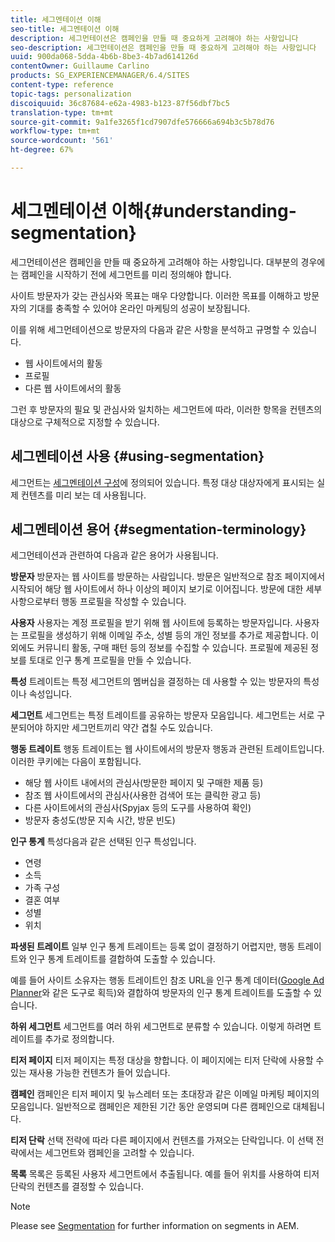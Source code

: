 ```yaml
---
title: 세그멘테이션 이해
seo-title: 세그멘테이션 이해
description: 세그먼테이션은 캠페인을 만들 때 중요하게 고려해야 하는 사항입니다
seo-description: 세그먼테이션은 캠페인을 만들 때 중요하게 고려해야 하는 사항입니다
uuid: 900da068-5dda-4b6b-8be3-4b7ad614126d
contentOwner: Guillaume Carlino
products: SG_EXPERIENCEMANAGER/6.4/SITES
content-type: reference
topic-tags: personalization
discoiquuid: 36c87684-e62a-4983-b123-87f56dbf7bc5
translation-type: tm+mt
source-git-commit: 9a1fe3265f1cd7907dfe576666a694b3c5b78d76
workflow-type: tm+mt
source-wordcount: '561'
ht-degree: 67%

---
```



# 세그멘테이션 이해{#understanding-segmentation}

세그먼테이션은 캠페인을 만들 때 중요하게 고려해야 하는 사항입니다. 대부분의 경우에는 캠페인을 시작하기 전에 세그먼트를 미리 정의해야 합니다.

사이트 방문자가 갖는 관심사와 목표는 매우 다양합니다. 이러한 목표를 이해하고 방문자의 기대를 충족할 수 있어야 온라인 마케팅의 성공이 보장됩니다.

이를 위해 세그먼테이션으로 방문자의 다음과 같은 사항을 분석하고 규명할 수 있습니다.

* 웹 사이트에서의 활동
* 프로필
* 다른 웹 사이트에서의 활동

그런 후 방문자의 필요 및 관심사와 일치하는 세그먼트에 따라, 이러한 항목을 컨텐츠의 대상으로 구체적으로 지정할 수 있습니다.

## 세그멘테이션 사용 {#using-segmentation}

세그먼트는 [세그멘테이션 구성](/help/sites-administering/campaign-segmentation.md)에 정의되어 있습니다. 특정 대상 대상자에게 표시되는 실제 컨텐츠를 미리 보는 데 사용됩니다.

## 세그멘테이션 용어 {#segmentation-terminology}

세그먼테이션과 관련하여 다음과 같은 용어가 사용됩니다.

**방문자** 방문자는 웹 사이트를 방문하는 사람입니다. 방문은 일반적으로 참조 페이지에서 시작되어 해당 웹 사이트에서 하나 이상의 페이지 보기로 이어집니다. 방문에 대한 세부 사항으로부터 행동 프로필을 작성할 수 있습니다.

**사용자** 사용자는 계정 프로필을 받기 위해 웹 사이트에 등록하는 방문자입니다. 사용자는 프로필을 생성하기 위해 이메일 주소, 성별 등의 개인 정보를 추가로 제공합니다. 이외에도 커뮤니티 활동, 구매 패턴 등의 정보를 수집할 수 있습니다. 프로필에 제공된 정보를 토대로 인구 통계 프로필을 만들 수 있습니다.

**특성** 트레이트는 특정 세그먼트의 멤버십을 결정하는 데 사용할 수 있는 방문자의 특성이나 속성입니다.

**세그먼트** 세그먼트는 특정 트레이트를 공유하는 방문자 모음입니다. 세그먼트는 서로 구분되어야 하지만 세그먼트끼리 약간 겹칠 수도 있습니다.

**행동 트레이트** 행동 트레이트는 웹 사이트에서의 방문자 행동과 관련된 트레이트입니다. 이러한 쿠키에는 다음이 포함됩니다.

* 해당 웹 사이트 내에서의 관심사(방문한 페이지 및 구매한 제품 등)
* 참조 웹 사이트에서의 관심사(사용한 검색어 또는 클릭한 광고 등)
* 다른 사이트에서의 관심사(Spyjax 등의 도구를 사용하여 확인)
* 방문자 충성도(방문 지속 시간, 방문 빈도)

**인구 통계** 특성다음과 같은 선택된 인구 특성입니다.

* 연령
* 소득
* 가족 구성
* 결혼 여부
* 성별
* 위치

**파생된 트레이트** 일부 인구 통계 트레이트는 등록 없이 결정하기 어렵지만, 행동 트레이트와 인구 통계 트레이트를 결합하여 도출할 수 있습니다.

예를 들어 사이트 소유자는 행동 트레이트인 참조 URL을 인구 통계 데이터([Google Ad Planner](https://www.google.com/adplanner/)와 같은 도구로 획득)와 결합하여 방문자의 인구 통계 트레이트를 도출할 수 있습니다.

**하위 세그먼트** 세그먼트를 여러 하위 세그먼트로 분류할 수 있습니다. 이렇게 하려면 트레이트를 추가로 정의합니다.

**티저 페이지** 티저 페이지는 특정 대상을 향합니다. 이 페이지에는 티저 단락에 사용할 수 있는 재사용 가능한 컨텐츠가 들어 있습니다.

**캠페인** 캠페인은 티저 페이지 및 뉴스레터 또는 초대장과 같은 이메일 마케팅 페이지의 모음입니다. 일반적으로 캠페인은 제한된 기간 동안 운영되며 다른 캠페인으로 대체됩니다.

**티저 단락** 선택 전략에 따라 다른 페이지에서 컨텐츠를 가져오는 단락입니다. 이 선택 전략에서는 세그먼트와 캠페인을 고려할 수 있습니다.

**목록** 목록은 등록된 사용자 세그먼트에서 추출됩니다. 예를 들어 위치를 사용하여 티저 단락의 컨텐츠를 결정할 수 있습니다.

>[!NOTE]
>
>Please see [Segmentation](/help/sites-administering/campaign-segmentation.md) for further information on segments in AEM.

